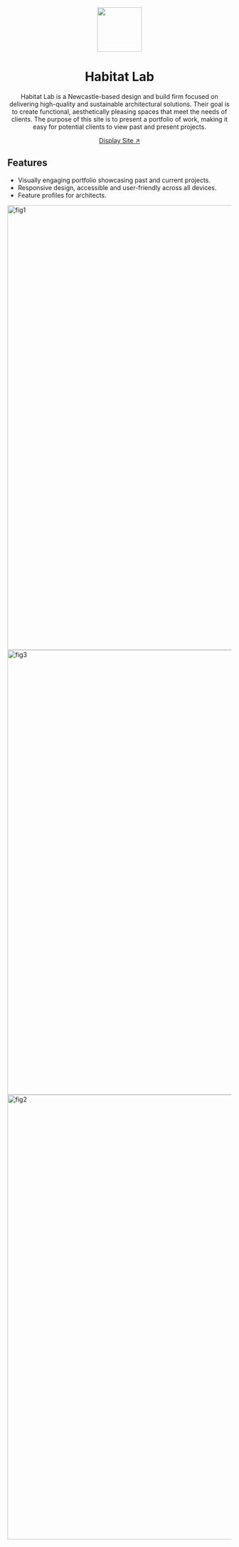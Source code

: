 <div align="center">
<img width="100px" src="https://github.com/Zume-z/habitat-lab/assets/36926781/05b43e8f-d1d3-4007-b75c-c7ac6c78bab2" alt="" />
 
# Habitat Lab

Habitat Lab is a Newcastle-based design and build firm focused on delivering high-quality and sustainable architectural solutions. Their goal is to create functional, aesthetically pleasing spaces that meet the needs of clients. The purpose of this site is to present a portfolio of work, making it easy for potential clients to view past and present projects.

<a href="https://habitat-lab.vercel.app/">Display Site ↗</a> 

</div>

 

## Features
* Visually engaging portfolio showcasing past and current projects.
* Responsive design, accessible and user-friendly across all devices.
* Feature profiles for architects.


<img width="1000" alt="fig1" src="https://github.com/Zume-z/habitat-lab/assets/36926781/53d15b59-2e97-42f6-a1f0-e8fce11f4f05">
<img width="1000" alt="fig3" src="https://github.com/Zume-z/habitat-lab/assets/36926781/1879a138-65c6-454b-947e-e8c8bb157c01">
<img width="1000" alt="fig2" src="https://github.com/Zume-z/habitat-lab/assets/36926781/831371ef-9384-4aaa-b0f1-60edc5ea63d8">
